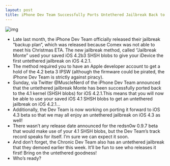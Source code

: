 ```yaml
---
layout: post
title: iPhone Dev Team Successfully Ports Untethered Jailbreak Back to 4.1 SHSH Blobs
---
```

![img](http://media.idownloadblog.com/wp-content/uploads/2011/01/Jailbreak-Monte-4.1.png)
* Late last month, the iPhone Dev Team officially released their jailbreak “backup plan”, which was released because Comex was not able to meet his Christmas ETA. The new jailbreak method, called “Jailbreak Monte” used your saved iOS 4.2b3 SHSH blobs to give your iDevice the first untethered jailbreak on iOS 4.2.1.
* The method required you to have an Apple developer account to get a hold of the 4.2 beta 3 IPSW (although the firmware could be pirated, the iPhone Dev Team is strictly against piracy).
* Sunday, via Twitter @MuscleNerd of the iPhone Dev Team announced that the untethered jailbreak Monte has been successfully ported back to the 4.1 kernel (SHSH blobs) for iOS 4.2.1.This means that you will now be able to use your saved iOS 4.1 SHSH blobs to get an untethered jailbreak on iOS 4.2.1…
* Additionally, the Dev Team is now working on porting it forward to iOS 4.3 beta so that we may all enjoy an untethered jailbreak on iOS 4.3 as well!
* There wasn’t any release date announced for the redsn0w 0.9.7 beta that would make use of your 4.1 SHSH blobs, but the Dev Team’s track record speaks for itself. I’m sure we can expect it soon.
* And don’t forget, the Chronic Dev Team also has an untethered jailbreak that they demoed earlier this week. It’ll be fun to see who releases it first! Bring on the untethered goodness!
* Who’s ready?

